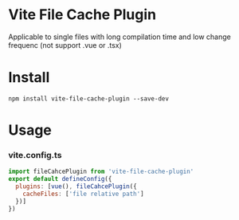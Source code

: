 # Vite File Cache Plugin
Applicable to single files with long compilation time and low change frequenc (not support .vue or .tsx)

# Install
```shell
npm install vite-file-cache-plugin --save-dev
```

# Usage
### vite.config.ts
```js
import fileCahcePlugin from 'vite-file-cache-plugin'
export default defineConfig({
  plugins: [vue(), fileCahcePlugin({
    cacheFiles: ['file relative path']
  })]
})
```
